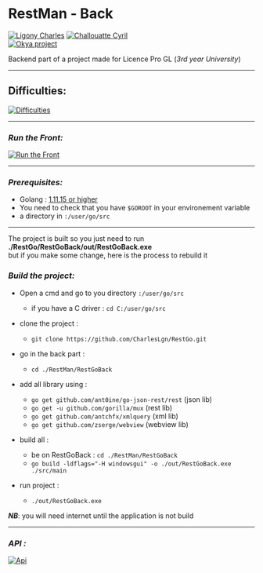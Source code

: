 # RestMan - Back
[![Ligony Charles](https://img.shields.io/badge/Charles-LinkedIn-1E90E7.svg)](https://www.linkedin.com/in/charles-ligony-893177134/)
[![Challouatte Cyril](https://img.shields.io/badge/Cyril-LinkedIn-1E90E7.svg)](https://www.linkedin.com/in/cyril-challouatte-824021160/)  
[![Okya project](https://img.shields.io/badge/%C3%98kya-Official-0c2461.svg)]()

Backend part of a project made for Licence Pro GL (_3rd year University_)  

***
## Difficulties: 
[![Difficulties](https://img.shields.io/badge/ReadMe-Difficulties-important.svg)](https://github.com/CharlesLgn/RestGo/blob/master/dificulties/README.md#dificulties-in-the-back-)

***
### _Run the Front:_  
[![Run the Front](https://img.shields.io/badge/ReadMe-Front-5BC7F8.svg)](https://github.com/CharlesLgn/RestGo/blob/master/RestManFront/README.md)  

***

### _Prerequisites:_

 - Golang : [1.11.15 or higher](https://golang.org/)
 - You need to check that you have `$GOROOT` in your environement variable
 - a directory in `:/user/go/src`

***

The project is built so you just need to run __./RestGo/RestGoBack/out/RestGoBack.exe__  
but if you make some change, here is the process to rebuild it

### _Build the project:_
 - Open a cmd and go to you directory `:/user/go/src`
     * if you have a C driver : `cd C:/user/go/src`
 - clone the project :
     * `git clone https://github.com/CharlesLgn/RestGo.git`
 - go in the back part :
     * `cd ./RestMan/RestGoBack`
 - add all library using :
     * `go get github.com/ant0ine/go-json-rest/rest` (json lib)
     * `go get -u github.com/gorilla/mux` (rest lib)
     * `go get github.com/antchfx/xmlquery` (xml lib)
     * `go get github.com/zserge/webview` (webview lib)
     
 - build all :
     * be on RestGoBack : `cd ./RestMan/RestGoBack`
     * `go build -ldflags="-H windowsgui" -o ./out/RestGoBack.exe ./src/main`
 - run project :
    * `./out/RestGoBack.exe`

___NB___: you will need internet until the application is not build 

***
### _API :_
[![Api](https://img.shields.io/badge/ReadMe-Api%20Back-important.svg)](https://github.com/CharlesLgn/RestGo/blob/master/RestGoBack/Api.md)
